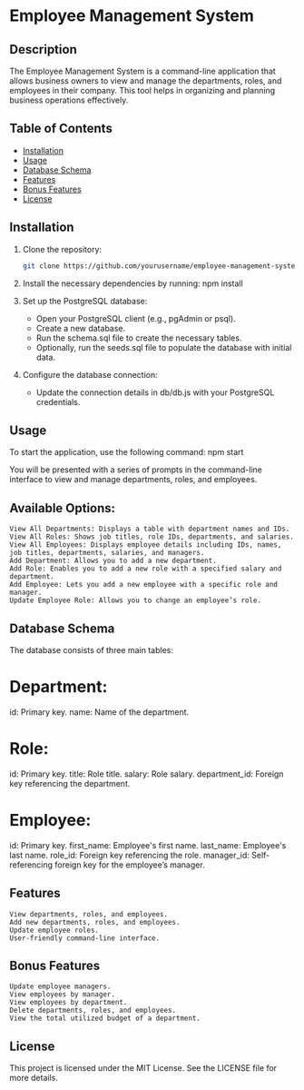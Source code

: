# Employee Management System

## Description

The Employee Management System is a command-line application that allows business owners to view and manage the departments, roles, and employees in their company. This tool helps in organizing and planning business operations effectively.

## Table of Contents

- [Installation](#installation)
- [Usage](#usage)
- [Database Schema](#database-schema)
- [Features](#features)
- [Bonus Features](#bonus-features)
- [License](#license)

## Installation

1. Clone the repository:
    ```bash
    git clone https://github.com/yourusername/employee-management-system.git
    ```

2. Install the necessary dependencies by running:
    npm install

3. Set up the PostgreSQL database:
    - Open your PostgreSQL client (e.g., pgAdmin or psql).
    - Create a new database.
    - Run the schema.sql file to create the necessary tables.
    - Optionally, run the seeds.sql file to populate the database with initial data.

4. Configure the database connection:
    - Update the connection details in db/db.js with your PostgreSQL credentials.

## Usage

To start the application, use the following command:
    npm start

You will be presented with a series of prompts in the command-line interface to view and manage departments, roles, and employees.

## Available Options:
    View All Departments: Displays a table with department names and IDs.
    View All Roles: Shows job titles, role IDs, departments, and salaries.
    View All Employees: Displays employee details including IDs, names, job titles, departments, salaries, and managers.
    Add Department: Allows you to add a new department.
    Add Role: Enables you to add a new role with a specified salary and department.
    Add Employee: Lets you add a new employee with a specific role and manager.
    Update Employee Role: Allows you to change an employee’s role.

## Database Schema
    
The database consists of three main tables:

# Department:

id: Primary key.
name: Name of the department.

# Role:

id: Primary key.
title: Role title.
salary: Role salary.
department_id: Foreign key referencing the department.

# Employee:

id: Primary key.
first_name: Employee's first name.
last_name: Employee's last name.
role_id: Foreign key referencing the role.
manager_id: Self-referencing foreign key for the employee’s manager.

## Features
    View departments, roles, and employees.
    Add new departments, roles, and employees.
    Update employee roles.
    User-friendly command-line interface.

## Bonus Features
    Update employee managers.
    View employees by manager.
    View employees by department.
    Delete departments, roles, and employees.
    View the total utilized budget of a department.

## License 
This project is licensed under the MIT License. See the LICENSE file for more details.